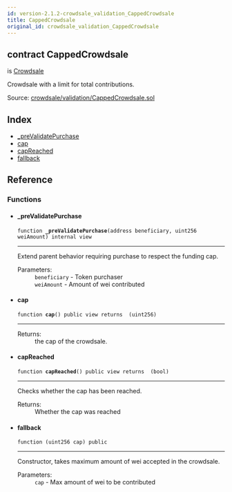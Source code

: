 ```yaml
---
id: version-2.1.2-crowdsale_validation_CappedCrowdsale
title: CappedCrowdsale
original_id: crowdsale_validation_CappedCrowdsale
---
```


<div class="contract-doc"><div class="contract"><h2 class="contract-header"><span class="contract-kind">contract</span> CappedCrowdsale</h2><p class="base-contracts"><span>is</span> <a href="crowdsale_Crowdsale.html">Crowdsale</a></p><p class="description">Crowdsale with a limit for total contributions.</p><div class="source">Source: <a href="https://github.com/OpenZeppelin/zeppelin-solidity/blob/v2.1.2/contracts/crowdsale/validation/CappedCrowdsale.sol" target="_blank">crowdsale/validation/CappedCrowdsale.sol</a></div></div><div class="index"><h2>Index</h2><ul><li><a href="crowdsale_validation_CappedCrowdsale.html#_preValidatePurchase">_preValidatePurchase</a></li><li><a href="crowdsale_validation_CappedCrowdsale.html#cap">cap</a></li><li><a href="crowdsale_validation_CappedCrowdsale.html#capReached">capReached</a></li><li><a href="crowdsale_validation_CappedCrowdsale.html#">fallback</a></li></ul></div><div class="reference"><h2>Reference</h2><div class="functions"><h3>Functions</h3><ul><li><div class="item function"><span id="_preValidatePurchase" class="anchor-marker"></span><h4 class="name">_preValidatePurchase</h4><div class="body"><code class="signature">function <strong>_preValidatePurchase</strong><span>(address beneficiary, uint256 weiAmount) </span><span>internal </span><span>view </span></code><hr/><div class="description"><p>Extend parent behavior requiring purchase to respect the funding cap.</p></div><dl><dt><span class="label-parameters">Parameters:</span></dt><dd><div><code>beneficiary</code> - Token purchaser</div><div><code>weiAmount</code> - Amount of wei contributed</div></dd></dl></div></div></li><li><div class="item function"><span id="cap" class="anchor-marker"></span><h4 class="name">cap</h4><div class="body"><code class="signature">function <strong>cap</strong><span>() </span><span>public </span><span>view </span><span>returns  (uint256) </span></code><hr/><dl><dt><span class="label-return">Returns:</span></dt><dd>the cap of the crowdsale.</dd></dl></div></div></li><li><div class="item function"><span id="capReached" class="anchor-marker"></span><h4 class="name">capReached</h4><div class="body"><code class="signature">function <strong>capReached</strong><span>() </span><span>public </span><span>view </span><span>returns  (bool) </span></code><hr/><div class="description"><p>Checks whether the cap has been reached.</p></div><dl><dt><span class="label-return">Returns:</span></dt><dd>Whether the cap was reached</dd></dl></div></div></li><li><div class="item function"><span id="fallback" class="anchor-marker"></span><h4 class="name">fallback</h4><div class="body"><code class="signature">function <strong></strong><span>(uint256 cap) </span><span>public </span></code><hr/><div class="description"><p>Constructor, takes maximum amount of wei accepted in the crowdsale.</p></div><dl><dt><span class="label-parameters">Parameters:</span></dt><dd><div><code>cap</code> - Max amount of wei to be contributed</div></dd></dl></div></div></li></ul></div></div></div>
